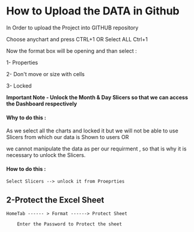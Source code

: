 # How to Upload the DATA in Github 

In Order to upload the Project into GITHUB repository

Choose anychart and press CTRL+1 OR Select ALL Ctrl+1

Now the format box will be opening and than select :

  1- Properties

  2- Don't move or size with cells

  3- Locked
  
**Important Note - Unlock the Month & Day Slicers so that we can access the Dashboard respectively**

#### Why to do this :

As we select all the charts and locked it but we will not be able to use Slicers from which our data is Shown to users OR 

we cannot manipulate the data as per our requirment , so that is why it is necessary to unlock the Slicers.

#### How to do this :

    Select Slicers --> unlock it from Proeprties
    
## 2-Protect the Excel Sheet 

    HomeTab ------ > Format ------> Protect Sheet 

        Enter the Password to Protect the sheet 
